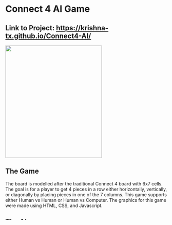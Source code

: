 # Connect 4 AI Game

## Link to Project: https://krishna-tx.github.io/Connect4-AI/


<img src="https://github.com/user-attachments/assets/cd37128e-c62b-4a5e-851b-d791b429f373" width="300" height="350"/>


## The Game
The board is modelled after the traditional Connect 4 board with 6x7 cells. The goal is for a player to get 4 pieces in a row either horizontally, vertically, or diagonally by placing pieces in one of the 7 columns. This game supports either Human vs Human or Human vs Computer. The graphics for this game were made using HTML, CSS, and Javascript.

## The AI
The AI (computer playing the game) is achieved using the famous Minimax Algorithm from Game Theory. It assumes that each player is playing in the most optimal way and will look ahead a certain number of moves (in this case 7 moves ahead for a balance of time and performance) to find the best move(s) to make given the current position. The AI follows a strategy where it is encouraged to find moves that result in each 4-cell block only having its own piece and having as many of those pieces in that block as possible. This strategy, along with looking 7 moves ahead makes this AI very difficult to beat, though you are welcome to try.

## Modifications Made Throughout Development Beyond the Game Itself
* Added option selectors for players to choose to be Red/Yellow, play by themselves, or play against the AI.
* Added an indicator to show whose turn it is at the bottom of the game board.
* Added a delay between the AI making turns for visual effects and to simulate the AI "thinking" about the best move to make.

### Resources I Used
* Minimax Algorithm Explanation: https://www.youtube.com/watch?v=l-hh51ncgDI
* Connect 4 Board Design Inspiration: https://www.youtube.com/watch?v=4ARsthVnCTg
